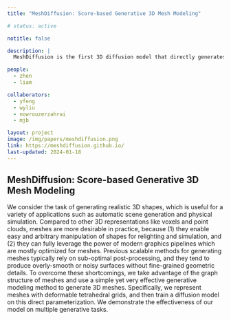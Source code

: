 ```yaml
---
title: "MeshDiffusion: Score-based Generative 3D Mesh Modeling"

# status: active

notitle: false

description: |
  MeshDiffusion is the first 3D diffusion model that directly generates watertight meshes of arbitrary topology through a differentiable grid-based representation. It enables tasks such as unconditional generation and single-view reconstruction of 3D meshes.

people:
  - zhen
  - liam

collaborators:
  - yfeng
  - wyliu
  - nowrouzerzahrai
  - mjb

layout: project
image: /img/papers/meshdiffusion.png
link: https://meshdiffusion.github.io/
last-updated: 2024-01-18
---
```


## MeshDiffusion: Score-based Generative 3D Mesh Modeling

We consider the task of generating realistic 3D shapes, which is useful for a variety of applications such as automatic scene generation and physical simulation. Compared to other 3D representations like voxels and point clouds, meshes are more desirable in practice, because (1) they enable easy and arbitrary manipulation of shapes for relighting and simulation, and (2) they can fully leverage the power of modern graphics pipelines which are mostly optimized for meshes. Previous scalable methods for generating meshes typically rely on sub-optimal post-processing, and they tend to produce overly-smooth or noisy surfaces without fine-grained geometric details. To overcome these shortcomings, we take advantage of the graph structure of meshes and use a simple yet very effective generative modeling method to generate 3D meshes. Specifically, we represent meshes with deformable tetrahedral grids, and then train a diffusion model on this direct parameterization. We demonstrate the effectiveness of our model on multiple generative tasks.